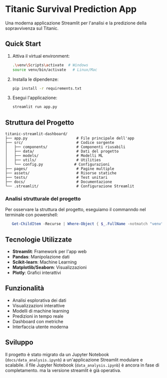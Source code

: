 # Titanic Survival Prediction App

Una moderna applicazione Streamlit per l'analisi e la predizione della sopravvivenza sul Titanic.

## Quick Start

1. Attiva il virtual environment:
   ```bash
   .\venv\Scripts\activate  # Windows
   source venv/bin/activate   # Linux/Mac
   ```

2. Installa le dipendenze:
   ```bash
   pip install -r requirements.txt
   ```

3. Esegui l'applicazione:
   ```bash
   streamlit run app.py
   ```

## Struttura del Progetto

```
titanic-streamlit-dashboard/
├── app.py                      # File principale dell'app
├── src/                        # Codice sorgente
│   ├── components/             # Componenti riusabili
│   ├── data/                   # Dati del progetto
│   ├── models/                 # Modelli ML
│   ├── utils/                  # Utilities
│   └── config.py              # Configurazioni
├── pages/                      # Pagine multiple
├── assets/                     # Risorse statiche
├── tests/                      # Test unitari
├── docs/                       # Documentazione
└── .streamlit/                 # Configurazione Streamlit
```

### Analisi strutturale del progetto
Per osservare la struttura del progetto, eseguiamo il commanndo nel terminale con powershell:
```powershell
   Get-ChildItem -Recurse | Where-Object { $_.FullName -notmatch "venv" } | Select-Object FullName
```
## Tecnologie Utilizzate

- **Streamlit**: Framework per l'app web
- **Pandas**: Manipolazione dati
- **Scikit-learn**: Machine Learning
- **Matplotlib/Seaborn**: Visualizzazioni
- **Plotly**: Grafici interattivi

## Funzionalità

- Analisi esplorativa dei dati
- Visualizzazioni interattive
- Modelli di machine learning
- Predizioni in tempo reale
- Dashboard con metriche
- Interfaccia utente moderna

## Sviluppo

Il progetto è stato migrato da un Jupyter Notebook (`docs/data_analysis.ipynb`) a un'applicazione Streamlit modulare e scalabile. il file Jupyter Notebook (`data_analysis.ipynb`) è ancora in fase di completamento. ma la versione streamlit è già operativa.
